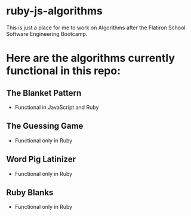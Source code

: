# ruby-js-algorithms

This is just a place for me to work on Algorithms after the Flatiron School Software Engineering Bootcamp.

# Here are the algorithms currently functional in this repo:

## The Blanket Pattern
- Functional in JavaScript and Ruby
## The Guessing Game
- Functional only in Ruby
## Word Pig Latinizer
- Functional only in Ruby
## Ruby Blanks
- Functional only in Ruby